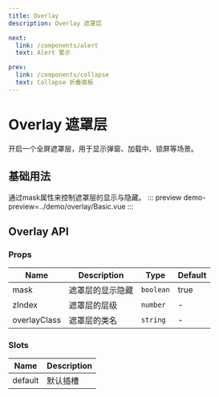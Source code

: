 ```yaml
---
title: Overlay
description: Overlay 遮罩层

next:
  link: /components/alert
  text: Alert 警示

prev:
  link: /components/collapse
  text: Collapse 折叠面板
---
```


# Overlay 遮罩层

开启一个全屏遮罩层，用于显示弹窗、加载中、锁屏等场景。

## 基础用法

通过mask属性来控制遮罩层的显示与隐藏。
::: preview
demo-preview=../demo/overlay/Basic.vue
:::


## Overlay  API

### Props

| Name           | Description | Type                                                     | Default |
| -------------- | ----------- | -------------------------------------------------------- | ------- |
| mask        | 遮罩层的显示隐藏| `boolean`                                  | true      |
| zIndex        | 遮罩层的层级 | `number`                                  | -      |
| overlayClass        | 遮罩层的类名 | `string`                                  | -      |







### Slots

| Name    | Description |
| ------- | ----------- |
| default | 默认插槽    |


